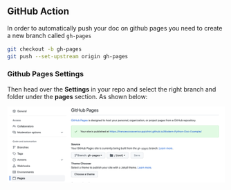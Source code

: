 ## GitHub Action

In order to automatically push your doc on github pages you need to create a new branch called `gh-pages`

```bash
git checkout -b gh-pages
git push --set-upstream origin gh-pages
```

### Github Pages Settings
Then head over the **Settings** in your repo and select the right branch and folder under the **pages** section. As shown below:

![img](./images/gh-pages.png)
